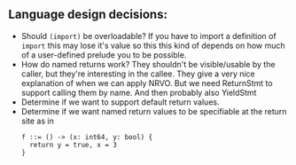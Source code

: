 ## Language design decisions:
* Should `(import)` be overloadable? If you have to import a definition of
  `import` this may lose it's value so this this kind of depends on how much of
  a user-defined prelude you to be possible.
* How do named returns work? They shouldn't be visible/usable by the caller, but
  they're interesting in the callee. They give a very nice explanation of when
  we can apply NRVO. But we need ReturnStmt to support calling them by name. And
  then probably also YieldStmt
* Determine if we want to support default return values.
* Determine if we want named return values to be specifiable at the return site as in
  ```
  f ::= () -> (x: int64, y: bool) {
    return y = true, x = 3
  }
  ```
